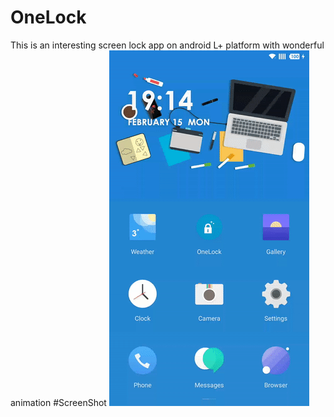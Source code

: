 # OneLock
This is an interesting screen lock app on android L+ platform with wonderful animation
#ScreenShot
![](screenShot/ezgif-2888159983.gif)
